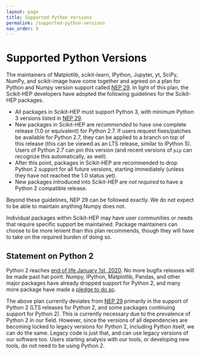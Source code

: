 ```yaml
---
layout: page
title: Supported Python Versions
permalink: /supported-python-versions
nav_order: 9
---
```


Supported Python Versions
=========================

The maintainers of Matplotlib, scikit-learn, IPython, Jupyter, yt, SciPy, NumPy, and scikit-image have come together and agreed on a plan for Python and Numpy version support called [NEP 29][]. In light of this plan, the Scikit-HEP developers have adopted the following guidelines for the Scikit-HEP packages.


* All packages in Scikit-HEP must support Python 3, with minimum Python 3 versions listed in [NEP 29][].
* New packages in Scikit-HEP are *recommended* to have one complete release (1.0 or equivalent) for Python 2.7. If users request fixes/patches be available for Python 2.7, they can be applied to a branch on top of this release (this can be viewed as an LTS release, similar to IPython 5). Users of Python 2.7 can pin this version (and recent versions of `pip` can recognize this automatically, as well).
* After this point, packages in Scikit-HEP are recommended to drop Python 2 support for all future versions, starting immediately (unless they have not reached the 1.0 status yet).
* New packages introduced into Scikit-HEP are *not required* to have a Python 2 compatible release.

Beyond these guidelines, NEP 29 can be followed exactly. We do not expect to be able to maintain anything Numpy does not.

Individual packages within Scikit-HEP may have user communities or needs that require specific support be maintained. Package maintainers can choose to be more lenient than this plan recommends, though they will have to take on the required burden of doing so.

Statement on Python 2
---------------------

Python 2 reaches [end of life January 1st, 2020][py2clock]. No more bugfix releases will be made past hat point. Numpy, IPython, Matplotlib, Pandas, and other major packages have already dropped support for Python 2, and many more package have made a [pledge to do so][py3statement].

The above plan currently deviates from [NEP 29][] primarily in the support of Python 2 (LTS releases for Python 2, and some packages continuing support for Python 2).
This is currently necessary due to the prevalence of Python 2 in our field.
However, since the versions of all dependencies are becoming locked to legacy versions for Python 2, including Python itself, we can do the same.
Legacy code is just that, and can use legacy versions of our software too.
Users starting analysis with our tools, or developing new tools, do not need to be using Python 2.


[NEP 29]: https://numpy.org/neps/nep-0029-deprecation_policy.html
[py2clock]: https://pythonclock.org
[py3statement]: https://python3statement.org
